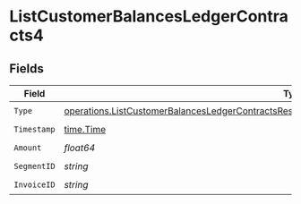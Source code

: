 # ListCustomerBalancesLedgerContracts4


## Fields

| Field                                                                                                                                                                                                            | Type                                                                                                                                                                                                             | Required                                                                                                                                                                                                         | Description                                                                                                                                                                                                      |
| ---------------------------------------------------------------------------------------------------------------------------------------------------------------------------------------------------------------- | ---------------------------------------------------------------------------------------------------------------------------------------------------------------------------------------------------------------- | ---------------------------------------------------------------------------------------------------------------------------------------------------------------------------------------------------------------- | ---------------------------------------------------------------------------------------------------------------------------------------------------------------------------------------------------------------- |
| `Type`                                                                                                                                                                                                           | [operations.ListCustomerBalancesLedgerContractsResponse200ApplicationJSONResponseBodyData24Type](../../models/operations/listcustomerbalancesledgercontractsresponse200applicationjsonresponsebodydata24type.md) | :heavy_check_mark:                                                                                                                                                                                               | N/A                                                                                                                                                                                                              |
| `Timestamp`                                                                                                                                                                                                      | [time.Time](https://pkg.go.dev/time#Time)                                                                                                                                                                        | :heavy_check_mark:                                                                                                                                                                                               | N/A                                                                                                                                                                                                              |
| `Amount`                                                                                                                                                                                                         | *float64*                                                                                                                                                                                                        | :heavy_check_mark:                                                                                                                                                                                               | N/A                                                                                                                                                                                                              |
| `SegmentID`                                                                                                                                                                                                      | *string*                                                                                                                                                                                                         | :heavy_check_mark:                                                                                                                                                                                               | N/A                                                                                                                                                                                                              |
| `InvoiceID`                                                                                                                                                                                                      | *string*                                                                                                                                                                                                         | :heavy_check_mark:                                                                                                                                                                                               | N/A                                                                                                                                                                                                              |
